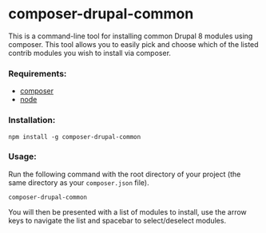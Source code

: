 # composer-drupal-common
This is a command-line tool for installing common Drupal 8 modules using composer. This tool allows you to easily pick and choose which of the listed contrib modules you wish to install via composer.

### Requirements:
- [composer](https://getcomposer.org/download/)
- [node](https://nodejs.org/en/download/)

### Installation:
```
npm install -g composer-drupal-common 
```

### Usage:
Run the following command with the root directory of your project (the same directory as your `composer.json` file).
```
composer-drupal-common
```
You will then be presented with a list of modules to install, use the arrow keys to navigate the list and spacebar to select/deselect modules.